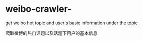 # weibo-crawler-
get weibo hot topic and user's basic information under the topic 

爬取微博的热门话题以及话题下用户的基本信息

